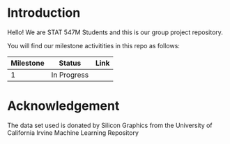 # Introduction

Hello! We are STAT 547M Students and this is our group project repository.

You will find our milestone activitities in this repo as follows:

|Milestone|Status|Link|
| ----------- | ----------- | ----------- |
|1|In Progress| |

# Acknowledgement

The data set used is donated by Silicon Graphics from the University of California Irvine Machine Learning Repository
